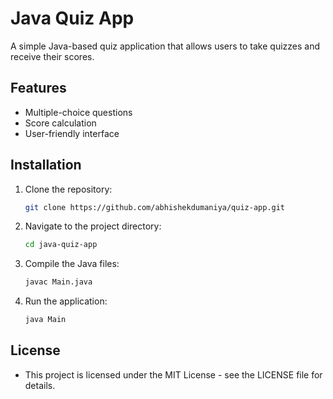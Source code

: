 # Java Quiz App

A simple Java-based quiz application that allows users to take quizzes and receive their scores.

## Features

- Multiple-choice questions
- Score calculation
- User-friendly interface

## Installation

1. Clone the repository:
   ```bash
   git clone https://github.com/abhishekdumaniya/quiz-app.git
   
2. Navigate to the project directory:
   ```bash
   cd java-quiz-app

3. Compile the Java files:
   ```bash
   javac Main.java

1. Run the application:
   ```bash
   java Main

## License

- This project is licensed under the MIT License - see the LICENSE file for details.
